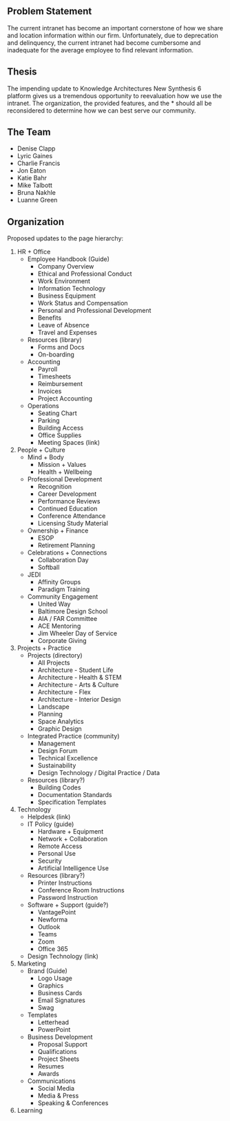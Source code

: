 ## Problem Statement
The current intranet has become an important cornerstone of how we share and location information within our firm.  Unfortunately, due to deprecation and delinquency, the current intranet had become cumbersome and inadequate for the average employee to find relevant information.

## Thesis
The impending update to Knowledge Architectures New Synthesis 6 platform gives us a tremendous opportunity to reevaluation how we use the intranet. The organization, the provided features, and the * should all be reconsidered to determine how we can best serve our community.

## The Team
- Denise Clapp
- Lyric Gaines
- Charlie Francis
- Jon Eaton
- Katie Bahr
- Mike Talbott
- Bruna Nakhle
- Luanne Green

## Organization
Proposed updates to the page hierarchy:

1. HR + Office
    - Employee Handbook (Guide)
        - Company Overview
        - Ethical and Professional Conduct
        - Work Environment
        - Information Technology
        - Business Equipment
        - Work Status and Compensation
        - Personal and Professional Development
        - Benefits
        - Leave of Absence
        - Travel and Expenses
    - Resources (library)
        - Forms and Docs
        - On-boarding
    - Accounting
        - Payroll
        - Timesheets
        - Reimbursement
        - Invoices
        - Project Accounting
    - Operations
        - Seating Chart
        - Parking
        - Building Access
        - Office Supplies
        - Meeting Spaces (link)
1. People + Culture
    - Mind + Body
        - Mission + Values
        - Health + Wellbeing
    - Professional Development
        - Recognition
        - Career Development
        - Performance Reviews
        - Continued Education
        - Conference Attendance
        - Licensing Study Material
    - Ownership + Finance
        - ESOP
        - Retirement Planning
    - Celebrations + Connections
        - Collaboration Day
        - Softball
    - JEDI
        - Affinity Groups
        - Paradigm Training
    - Community Engagement
        - United Way
        - Baltimore Design School
        - AIA / FAR Committee
        - ACE Mentoring
        - Jim Wheeler Day of Service
        - Corporate Giving
1. Projects + Practice
    - Projects (directory)
        - All Projects
        - Architecture - Student Life
        - Architecture - Health & STEM
        - Architecture - Arts & Culture
        - Architecture - Flex
        - Architecture - Interior Design
        - Landscape
        - Planning
        - Space Analytics
        - Graphic Design   
    - Integrated Practice (community)
        - Management
        - Design Forum
        - Technical Excellence
        - Sustainability
        - Design Technology / Digital Practice / Data
    - Resources (library?)
        - Building Codes
        - Documentation Standards
        - Specification Templates
1. Technology
    - Helpdesk (link)
    - IT Policy (guide)
        - Hardware + Equipment
        - Network + Collaboration
        - Remote Access
        - Personal Use
        - Security
        - Artificial Intelligence Use
    - Resources (library?)
        - Printer Instructions
        - Conference Room Instructions
        - Password Instruction
    - Software + Support (guide?)
        - VantagePoint
        - Newforma
        - Outlook
        - Teams
        - Zoom
        - Office 365
    - Design Technology (link)
1. Marketing
    - Brand (Guide)
        - Logo Usage
        - Graphics
        - Business Cards
        - Email Signatures
        - Swag
    - Templates
        - Letterhead
        - PowerPoint
    - Business Development
        - Proposal Support
        - Qualifications
        - Project Sheets
        - Resumes
        - Awards
    - Communications
        - Social Media
        - Media & Press
        - Speaking & Conferences
1. Learning
